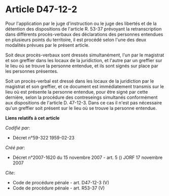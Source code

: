 # Article D47-12-2

Pour l'application par le juge d'instruction ou le juge des libertés et de la détention des dispositions de l'article R.
53-37 prévoyant la retranscription dans différents procès-verbaux des déclarations des personnes entendues en plusieurs
points du territoire, il est procédé selon l'une des deux modalités prévues par le présent article. 

Soit deux procès-verbaux sont dressés simultanément, l'un par le magistrat et son greffier dans les locaux de la juridiction,
et l'autre par un greffier sur le lieu où se trouve la personne entendue, et ils sont signés sur place par les personnes
présentes. 

Soit un procès-verbal est dressé dans les locaux de la juridiction par le magistrat et son greffier, et ce document est
immédiatement transmis sur le lieu où est présente la personne entendue, pour être signé par cette dernière, selon la
procédure des contreseings simultanés conformément aux dispositions de l'article D. 47-12-3. Dans ce cas il n'est pas
nécessaire qu'un greffier soit présent sur le lieu où se trouve la personne entendue.

**Liens relatifs à cet article**

_Codifié par_:

  - Décret n°59-322 1959-02-23

_Créé par_:

  - Décret n°2007-1620 du 15 novembre 2007 - art. 5 () JORF 17 novembre 2007

_Cite_:

  - Code de procédure pénale - art. D47-12-3 (V)
  - Code de procédure pénale - art. R53-37 (V)
